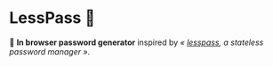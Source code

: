 # LessPass 🚀

🔑 **In browser password generator** inspired by _« [lesspass](https://github.com/lesspass/lesspass), a stateless password manager »_.
